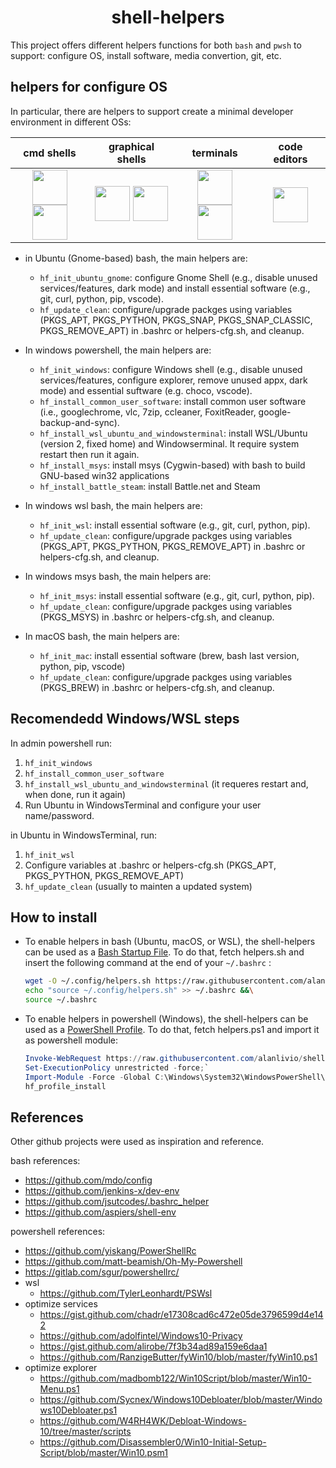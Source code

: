 <h1 align="center">shell-helpers</h1>

This project offers different helpers functions for both `bash` and `pwsh` to support: configure OS, install software, media convertion, git, etc.

## helpers for configure OS

In particular, there are helpers to support create a minimal developer environment in different OSs:

| cmd shells | graphical shells | terminals | code editors |
| :-: | :-: | :-: | :-: |
| <img width="56" height="56" src="https://upload.wikimedia.org/wikipedia/commons/2/20/Bash_Logo_black_and_white_icon_only.svg"><img width="56" height="56" src="https://upload.wikimedia.org/wikipedia/commons/a/af/PowerShell_Core_6.0_icon.png"> | <img width="56" height="56" src="https://upload.wikimedia.org/wikipedia/commons/thumb/1/15/Gnome-start-here.svg/1024px-Gnome-start-here.svg.png"> <img width="56" height="56" src="https://upload.wikimedia.org/wikipedia/commons/thumb/5/5f/Windows_logo_-_2012.svg/1024px-Windows_logo_-_2012.svg.png"> | <img width="56" height="56" src="https://upload.wikimedia.org/wikipedia/commons/0/01/Windows_Terminal_Logo_256x256.png"> <img width="56" height="56" src="https://upload.wikimedia.org/wikipedia/commons/thumb/d/da/GNOME_Terminal_icon_2019.svg/1024px-GNOME_Terminal_icon_2019.svg.png"> | <img width="56" height="56" src="https://upload.wikimedia.org/wikipedia/commons/2/2d/Visual_Studio_Code_1.18_icon.svg">

* in Ubuntu (Gnome-based) bash, the main helpers are:
  + `hf_init_ubuntu_gnome`: configure Gnome Shell (e.g., disable unused services/features, dark mode) and install essential software (e.g., git, curl, python, pip, vscode).
  + `hf_update_clean`: configure/upgrade packges using variables (PKGS_APT, PKGS_PYTHON, PKGS_SNAP, PKGS_SNAP_CLASSIC, PKGS_REMOVE_APT) in .bashrc or helpers-cfg.sh, and cleanup.

* In windows powershell, the main helpers are:
  + `hf_init_windows`: configure Windows shell (e.g., disable unused services/features, configure explorer, remove unused appx, dark mode) and essential suftware (e.g. choco, vscode).
  + `hf_install_common_user_software`: install common user software (i.e., googlechrome, vlc, 7zip, ccleaner, FoxitReader, google-backup-and-sync).
  + `hf_install_wsl_ubuntu_and_windowsterminal`: install WSL/Ubuntu (version 2, fixed home) and Windowserminal. It require system restart then run it again.
  + `hf_install_msys`: install msys (Cygwin-based) with bash to build GNU-based win32 applications
  + `hf_install_battle_steam`: install Battle.net and Steam

* In windows wsl bash, the main helpers are:
  + `hf_init_wsl`: install essential software (e.g., git, curl, python, pip).
  + `hf_update_clean`: configure/upgrade packges using variables (PKGS_APT, PKGS_PYTHON, PKGS_REMOVE_APT) in .bashrc or helpers-cfg.sh, and cleanup.

* In windows msys bash, the main helpers are:
  + `hf_init_msys`: install essential software (e.g., git, curl, python, pip).
  + `hf_update_clean`: configure/upgrade packges using variables (PKGS_MSYS) in .bashrc or helpers-cfg.sh, and cleanup.

* In macOS bash, the main helpers are:
  + `hf_init_mac`: install essential software (brew, bash last version, python, pip, vscode)
  + `hf_update_clean`: configure/upgrade packges using variables (PKGS_BREW) in .bashrc or helpers-cfg.sh, and cleanup.

## Recomendedd Windows/WSL steps

In admin powershell run:
  1. `hf_init_windows`
  2. `hf_install_common_user_software`
  3. `hf_install_wsl_ubuntu_and_windowsterminal` (it requeres restart and, when done, run it again)
  4. Run Ubuntu in WindowsTerminal and configure your user name/password.

in Ubuntu in WindowsTerminal, run:
 1. `hf_init_wsl`
 2. Configure variables at .bashrc or helpers-cfg.sh (PKGS_APT, PKGS_PYTHON, PKGS_REMOVE_APT)
 3. `hf_update_clean` (usually to mainten a updated system)

## How to install

* To enable helpers in bash (Ubuntu, macOS, or WSL), the shell-helpers can be used as a [Bash Startup File](https://www.gnu.org/software/bash/manual/html_node/Bash-Startup-Files.html).
To do that, fetch helpers.sh and insert the following command at the end of your `~/.bashrc` :

  ``` bash
  wget -O ~/.config/helpers.sh https://raw.githubusercontent.com/alanlivio/shell-helpers/master/helpers.sh &&\
  echo "source ~/.config/helpers.sh" >> ~/.bashrc &&\
  source ~/.bashrc
  ```

* To enable helpers in powershell (Windows), the shell-helpers can be used as a [PowerShell Profile](https://docs.microsoft.com/en-us/powershell/module/microsoft.powershell.core/about/about_profiles?view=powershell-7).
To do that, fetch helpers.ps1 and import it as powershell module:

  ``` powershell
  Invoke-WebRequest https://raw.githubusercontent.com/alanlivio/shell-helpers/master/helpers.ps1 -OutFile C:\Windows\System32\WindowsPowerShell\v1.0\helpers.ps1;`
  Set-ExecutionPolicy unrestricted -force;`
  Import-Module -Force -Global C:\Windows\System32\WindowsPowerShell\v1.0\helpers.ps1;`
  hf_profile_install
  ```

## References

Other github projects were used as inspiration and reference.

bash references:
* https://github.com/mdo/config
* https://github.com/jenkins-x/dev-env
* https://github.com/jsutcodes/.bashrc_helper
* https://github.com/aspiers/shell-env

powershell references:
* https://github.com/yiskang/PowerShellRc
* https://github.com/matt-beamish/Oh-My-Powershell
* https://gitlab.com/sgur/powershellrc/
* wsl
  + https://github.com/TylerLeonhardt/PSWsl
* optimize services
  + https://gist.github.com/chadr/e17308cad6c472e05de3796599d4e142
  + https://github.com/adolfintel/Windows10-Privacy
  + https://gist.github.com/alirobe/7f3b34ad89a159e6daa1
  + https://github.com/RanzigeButter/fyWin10/blob/master/fyWin10.ps1
* optimize explorer
  + https://github.com/madbomb122/Win10Script/blob/master/Win10-Menu.ps1
  + https://github.com/Sycnex/Windows10Debloater/blob/master/Windows10Debloater.ps1
  + https://github.com/W4RH4WK/Debloat-Windows-10/tree/master/scripts
  + https://github.com/Disassembler0/Win10-Initial-Setup-Script/blob/master/Win10.psm1
